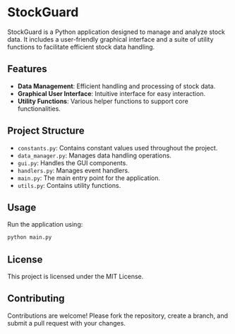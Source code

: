 # StockGuard

StockGuard is a Python application designed to manage and analyze stock data. It includes a user-friendly graphical interface and a suite of utility functions to facilitate efficient stock data handling.

## Features

- **Data Management**: Efficient handling and processing of stock data.
- **Graphical User Interface**: Intuitive interface for easy interaction.
- **Utility Functions**: Various helper functions to support core functionalities.

## Project Structure

- `constants.py`: Contains constant values used throughout the project.
- `data_manager.py`: Manages data handling operations.
- `gui.py`: Handles the GUI components.
- `handlers.py`: Manages event handlers.
- `main.py`: The main entry point for the application.
- `utils.py`: Contains utility functions.

## Usage

Run the application using:
```bash
python main.py
```
## License
This project is licensed under the MIT License.

## Contributing
Contributions are welcome! Please fork the repository, create a branch, and submit a pull request with your changes.
